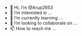 - 👋 Hi, I’m @Arup2653
- 👀 I’m interested in ...
- 🌱 I’m currently learning ...
- 💞️ I’m looking to collaborate on ...
- 📫 How to reach me ...

<!---
Arup2653/Arup2653 is a ✨ special ✨ repository because its `README.md` (this file) appears on your GitHub profile.
You can click the Preview link to take a look at your changes.
--->
